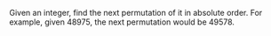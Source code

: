 Given an integer, find the next permutation of it in absolute order. For example, given 48975, the next permutation would be 49578.
